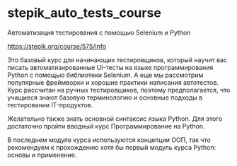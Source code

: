 # stepik_auto_tests_course
Автоматизация тестирования с помощью Selenium и Python

https://stepik.org/course/575/info

Это базовый курс для начинающих тестировщиков, который научит вас писать автоматизированные UI-тесты на языке программирования Python с помощью библиотеки Selenium. А еще мы рассмотрим популярные фреймворки и хорошие практики написания автотестов.
Курс рассчитан на ручных тестировщиков, поэтому предполагается, что учащиеся знают базовую терминологию и основные подходы в тестировании IT-продуктов.

Желательно также знать основной синтаксис языка Python. Для этого достаточно пройти вводный курс Программирование на Python. 

В последнем модуле курса используются концепции ООП, так что рекомендуем к прохождению хотя бы первый модуль курса Python: основы и применение.